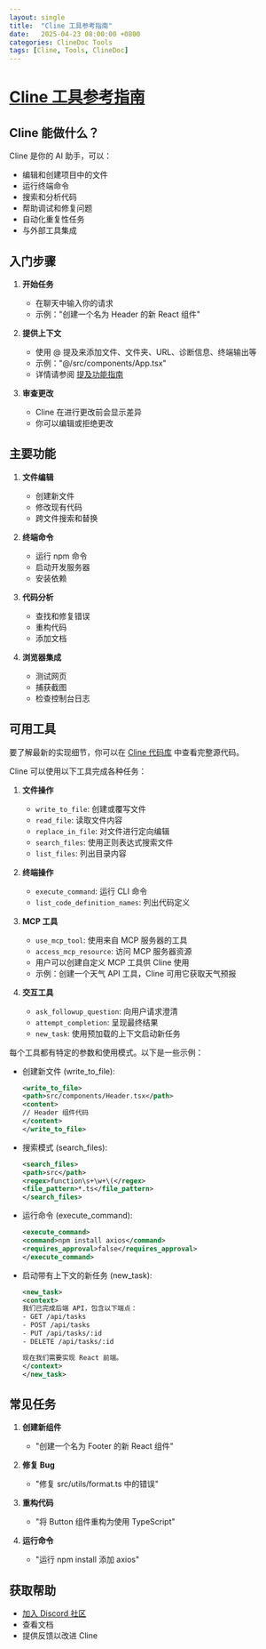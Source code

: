 ```yaml
---
layout: single
title:  "Cline 工具参考指南"
date:   2025-04-23 08:00:00 +0800
categories: ClineDoc Tools
tags: [Cline, Tools, ClineDoc]
---
```


# [Cline 工具参考指南](https://github.com/cline/cline/blob/main/docs/tools/cline-tools-guide.md)

## Cline 能做什么？

Cline 是你的 AI 助手，可以：

- 编辑和创建项目中的文件
- 运行终端命令
- 搜索和分析代码
- 帮助调试和修复问题
- 自动化重复性任务
- 与外部工具集成

## 入门步骤

1. **开始任务**
   
   - 在聊天中输入你的请求
   - 示例："创建一个名为 Header 的新 React 组件"

2. **提供上下文**
   
   - 使用 @ 提及来添加文件、文件夹、URL、诊断信息、终端输出等
   - 示例："@/src/components/App.tsx"
   - 详情请参阅 [提及功能指南](https://wangjunjian.com/clinedoc/mentions/2025/04/23/Cline-Doc_Cline-Mentions-Feature-Guide.html)

3. **审查更改**
   - Cline 在进行更改前会显示差异
   - 你可以编辑或拒绝更改

## 主要功能

1. **文件编辑**
   
   - 创建新文件
   - 修改现有代码
   - 跨文件搜索和替换

2. **终端命令**
   
   - 运行 npm 命令
   - 启动开发服务器
   - 安装依赖

3. **代码分析**
   
   - 查找和修复错误
   - 重构代码
   - 添加文档

4. **浏览器集成**
   - 测试网页
   - 捕获截图
   - 检查控制台日志

## 可用工具

要了解最新的实现细节，你可以在 [Cline 代码库](https://github.com/cline/cline/blob/main/src/core/task/index.ts) 中查看完整源代码。

Cline 可以使用以下工具完成各种任务：

1. **文件操作**
   
   - `write_to_file`: 创建或覆写文件
   - `read_file`: 读取文件内容
   - `replace_in_file`: 对文件进行定向编辑
   - `search_files`: 使用正则表达式搜索文件
   - `list_files`: 列出目录内容

2. **终端操作**
   
   - `execute_command`: 运行 CLI 命令
   - `list_code_definition_names`: 列出代码定义

3. **MCP 工具**
   
   - `use_mcp_tool`: 使用来自 MCP 服务器的工具
   - `access_mcp_resource`: 访问 MCP 服务器资源
   - 用户可以创建自定义 MCP 工具供 Cline 使用
   - 示例：创建一个天气 API 工具，Cline 可用它获取天气预报

4. **交互工具**
   - `ask_followup_question`: 向用户请求澄清
   - `attempt_completion`: 呈现最终结果
   - `new_task`: 使用预加载的上下文启动新任务

每个工具都有特定的参数和使用模式。以下是一些示例：

- 创建新文件 (write_to_file):

    ```xml
    <write_to_file>
    <path>src/components/Header.tsx</path>
    <content>
    // Header 组件代码
    </content>
    </write_to_file>
    ```

- 搜索模式 (search_files):

    ```xml
    <search_files>
    <path>src</path>
    <regex>function\s+\w+\(</regex>
    <file_pattern>*.ts</file_pattern>
    </search_files>
    ```

- 运行命令 (execute_command):
    ```xml
    <execute_command>
    <command>npm install axios</command>
    <requires_approval>false</requires_approval>
    </execute_command>
    ```

- 启动带有上下文的新任务 (new_task):
    ```xml
    <new_task>
    <context>
    我们已完成后端 API，包含以下端点：
    - GET /api/tasks
    - POST /api/tasks
    - PUT /api/tasks/:id
    - DELETE /api/tasks/:id

    现在我们需要实现 React 前端。
    </context>
    </new_task>
    ```

## 常见任务

1. **创建新组件**
   
   - "创建一个名为 Footer 的新 React 组件"

2. **修复 Bug**
   
   - "修复 src/utils/format.ts 中的错误"

3. **重构代码**
   
   - "将 Button 组件重构为使用 TypeScript"

4. **运行命令**
   - "运行 npm install 添加 axios"

## 获取帮助

- [加入 Discord 社区](https://discord.gg/cline)
- 查看文档
- 提供反馈以改进 Cline
